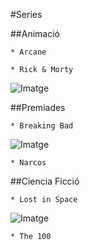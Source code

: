 #Series

##Animació

    * Arcane

    * Rick & Morty
![Imatge](img/rickymorty.jpg)

##Premiades 

    * Breaking Bad
![Imatge](img/breaking.jpg)

    * Narcos 

##Ciencia Ficció

    * Lost in Space
![Imatge](img/lost.jpg)

    * The 100

